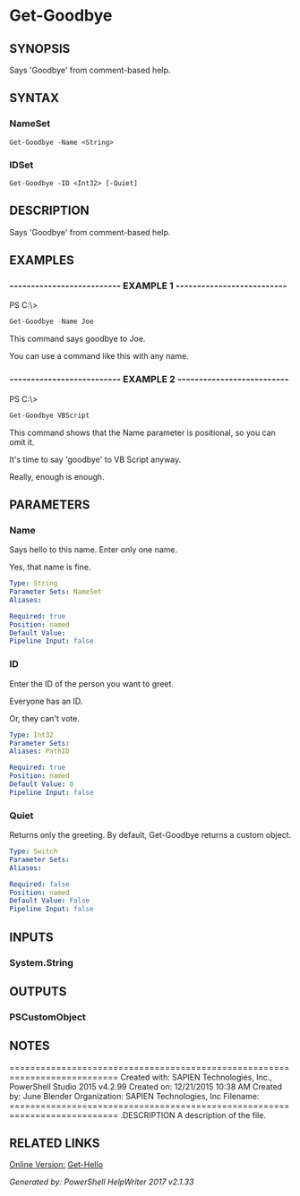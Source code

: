 ﻿# Get-Goodbye

## SYNOPSIS
Says 'Goodbye' from comment-based help.

## SYNTAX

### NameSet
```
Get-Goodbye -Name <String>
```

### IDSet
```
Get-Goodbye -ID <Int32> [-Quiet]
```

## DESCRIPTION
Says 'Goodbye' from comment-based help.

## EXAMPLES

### -------------------------- EXAMPLE 1 --------------------------
PS C:\\\>
```powershell
Get-Goodbye -Name Joe
```

This command says goodbye to Joe.

You can use a command like this with any name.

### -------------------------- EXAMPLE 2 --------------------------
PS C:\\\>
```powershell
Get-Goodbye VBScript
```

This command shows that the Name parameter is positional, so you can omit it.

It's time to say 'goodbye' to VB Script anyway.

Really, enough is enough.

## PARAMETERS

### Name
Says hello to this name. Enter only one name.

Yes, that name is fine.

```yaml
Type: String
Parameter Sets: NameSet
Aliases: 

Required: true
Position: named
Default Value: 
Pipeline Input: false
```

### ID
Enter the ID of the person you want to greet.

Everyone has an ID.

Or, they can't vote.

```yaml
Type: Int32
Parameter Sets: 
Aliases: PathID

Required: true
Position: named
Default Value: 0
Pipeline Input: false
```

### Quiet
Returns only the greeting. By default, Get-Goodbye returns a custom object.

```yaml
Type: Switch
Parameter Sets: 
Aliases: 

Required: false
Position: named
Default Value: False
Pipeline Input: false
```

## INPUTS

### System.String


## OUTPUTS

### PSCustomObject


## NOTES

===========================================================================
         Created with: 	SAPIEN Technologies, Inc., PowerShell Studio 2015 v4.2.99
	 Created on:   	12/21/2015 10:38 AM
	 Created by:   	 June Blender
	 Organization: 	SAPIEN Technologies, Inc
	 Filename:     	
	===========================================================================
	.DESCRIPTION
		A description of the file.

## RELATED LINKS

[Online Version:](http://info.sapien.com)
[Get-Hello]()

*Generated by: PowerShell HelpWriter 2017 v2.1.33*
